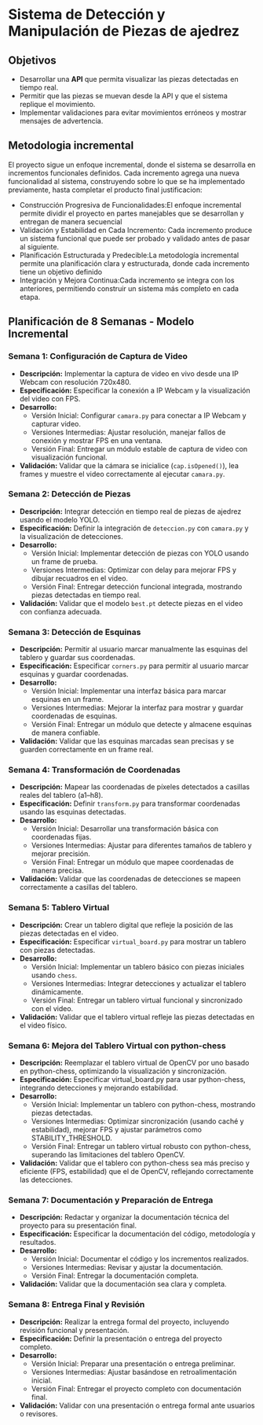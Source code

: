 # Sistema de Detección y Manipulación de Piezas de ajedrez

## Objetivos    
- Desarrollar una **API** que permita visualizar las piezas detectadas en tiempo real.  
- Permitir que las piezas se muevan desde la API y que el sistema replique el movimiento.  
- Implementar validaciones para evitar movimientos erróneos y mostrar mensajes de advertencia.
## Metodologia incremental
El proyecto sigue un enfoque incremental, donde el sistema se desarrolla en incrementos funcionales definidos. 
Cada incremento agrega una nueva funcionalidad al sistema, construyendo sobre lo que se ha implementado previamente, hasta completar el producto final
justificacion:
- Construcción Progresiva de Funcionalidades:El enfoque incremental permite dividir el proyecto en partes manejables que se desarrollan y entregan de manera secuencial
- Validación y Estabilidad en Cada Incremento: Cada incremento produce un sistema funcional que puede ser probado y validado antes de pasar al siguiente.
- Planificación Estructurada y Predecible:La metodología incremental permite una planificación clara y estructurada, donde cada incremento tiene un objetivo definido
- Integración y Mejora Continua:Cada incremento se integra con los anteriores, permitiendo construir un sistema más completo en cada etapa.

## Planificación de 8 Semanas - Modelo Incremental

### Semana 1: Configuración de Captura de Video

- **Descripción:** Implementar la captura de video en vivo desde una IP Webcam con resolución 720x480.
- **Especificación:** Especificar la conexión a IP Webcam y la visualización del video con FPS.
- **Desarrollo:**
  - Versión Inicial: Configurar `camara.py` para conectar a IP Webcam y capturar video.
  - Versiones Intermedias: Ajustar resolución, manejar fallos de conexión y mostrar FPS en una ventana.
  - Versión Final: Entregar un módulo estable de captura de video con visualización funcional.
- **Validación:** Validar que la cámara se inicialice (`cap.isOpened()`), lea frames y muestre el video correctamente al ejecutar `camara.py`.

### Semana 2: Detección de Piezas

- **Descripción:** Integrar detección en tiempo real de piezas de ajedrez usando el modelo YOLO.
- **Especificación:** Definir la integración de `deteccion.py` con `camara.py` y la visualización de detecciones.
- **Desarrollo:**
  - Versión Inicial: Implementar detección de piezas con YOLO usando un frame de prueba.
  - Versiones Intermedias: Optimizar con delay para mejorar FPS y dibujar recuadros en el video.
  - Versión Final: Entregar detección funcional integrada, mostrando piezas detectadas en tiempo real.
- **Validación:** Validar que el modelo `best.pt` detecte piezas en el video con confianza adecuada.

### Semana 3: Detección de Esquinas

- **Descripción:** Permitir al usuario marcar manualmente las esquinas del tablero y guardar sus coordenadas.
- **Especificación:** Especificar `corners.py` para permitir al usuario marcar esquinas y guardar coordenadas.
- **Desarrollo:**
  - Versión Inicial: Implementar una interfaz básica para marcar esquinas en un frame.
  - Versiones Intermedias: Mejorar la interfaz para mostrar y guardar coordenadas de esquinas.
  - Versión Final: Entregar un módulo que detecte y almacene esquinas de manera confiable.
- **Validación:** Validar que las esquinas marcadas sean precisas y se guarden correctamente en un frame real.

### Semana 4: Transformación de Coordenadas

- **Descripción:** Mapear las coordenadas de píxeles detectados a casillas reales del tablero (a1–h8).
- **Especificación:** Definir `transform.py` para transformar coordenadas usando las esquinas detectadas.
- **Desarrollo:**
  - Versión Inicial: Desarrollar una transformación básica con coordenadas fijas.
  - Versiones Intermedias: Ajustar para diferentes tamaños de tablero y mejorar precisión.
  - Versión Final: Entregar un módulo que mapee coordenadas de manera precisa.
- **Validación:** Validar que las coordenadas de detecciones se mapeen correctamente a casillas del tablero.

### Semana 5: Tablero Virtual

- **Descripción:** Crear un tablero digital que refleje la posición de las piezas detectadas en el video.
- **Especificación:** Especificar `virtual_board.py` para mostrar un tablero con piezas detectadas.
- **Desarrollo:**
  - Versión Inicial: Implementar un tablero básico con piezas iniciales usando `chess`.
  - Versiones Intermedias: Integrar detecciones y actualizar el tablero dinámicamente.
  - Versión Final: Entregar un tablero virtual funcional y sincronizado con el video.
- **Validación:** Validar que el tablero virtual refleje las piezas detectadas en el video físico.

### Semana 6: Mejora del Tablero Virtual con python-chess 
- **Descripción:** Reemplazar el tablero virtual de OpenCV por uno basado en python-chess, optimizando la visualización y sincronización.
- **Especificación:** Especificar virtual_board.py para usar python-chess, integrando detecciones y mejorando estabilidad.
- **Desarrollo:**
  - Versión Inicial: Implementar un tablero con python-chess, mostrando piezas detectadas.
  - Versiones Intermedias: Optimizar sincronización (usando caché y estabilidad), mejorar FPS y ajustar parámetros como STABILITY_THRESHOLD.
  - Versión Final: Entregar un tablero virtual robusto con python-chess, superando las limitaciones del tablero OpenCV.
- **Validación:** Validar que el tablero con python-chess sea más preciso y eficiente (FPS, estabilidad) que el de OpenCV, reflejando correctamente las detecciones.

### Semana 7: Documentación y Preparación de Entrega

- **Descripción:** Redactar y organizar la documentación técnica del proyecto para su presentación final.
- **Especificación:** Especificar la documentación del código, metodología y resultados.
- **Desarrollo:**
  - Versión Inicial: Documentar el código y los incrementos realizados.
  - Versiones Intermedias: Revisar y ajustar la documentación.
  - Versión Final: Entregar la documentación completa.
- **Validación:** Validar que la documentación sea clara y completa.

### Semana 8: Entrega Final y Revisión

- **Descripción:** Realizar la entrega formal del proyecto, incluyendo revisión funcional y presentación.
- **Especificación:** Definir la presentación o entrega del proyecto completo.
- **Desarrollo:**
  - Versión Inicial: Preparar una presentación o entrega preliminar.
  - Versiones Intermedias: Ajustar basándose en retroalimentación inicial.
  - Versión Final: Entregar el proyecto completo con documentación final.
- **Validación:** Validar con una presentación o entrega formal ante usuarios o revisores.



